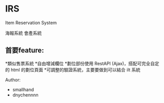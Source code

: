 # IRS
Item Reservation System

 海報系統 會產系統

## 首要feature:
 *類似售票系統
 *自由增減欄位
 *劃位部份使用 RestAPI (Ajax)，搭配可完全自定的 html 的劃位頁面
 *可調整的驗證系統，主要要做到可以結合 ilt 系統

Author:  

 * smallhand
 * dnychennnn




